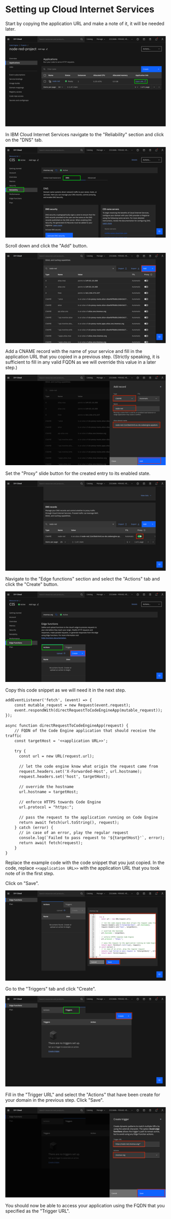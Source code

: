 # Setting up Cloud Internet Services

Start by copying the application URL and make a note of it, it will be needed later.

![i010.png](/images/i010.png)

In IBM Cloud Internet Services navigate to the "Reliability" section and click on the "DNS" tab.

![i011.png](/images/i011.png)

Scroll down and click the "Add" button.

![i012.png](/images/i012.png)

Add a CNAME record with the name of your service and fill in the application URL that you copied in a previous step. (Strictly speaking, it is sufficient to fill in any valid FQDN as we will override this value in a later step.)

![i013.png](/images/i013.png)

Set the "Proxy" slide button for the created entry to its enabled state.

![i013b.png](/images/i013b.png)

Navigate to the "Edge functions" section and select the "Actions" tab and click the "Create" button.

![i014.png](/images/i014.png)

Copy this code snippet as we will need it in the next step.

```
addEventListener('fetch', (event) => {
    const mutable_request = new Request(event.request);
    event.respondWith(directRequestToCodeEngineApp(mutable_request));
});
 
async function directRequestToCodeEngineApp(request) {
    // FQDN of the Code Engine application that should receive the traffic
    const targetHost = '<<application URL>>';
     
    try {
      const url = new URL(request.url);
 
      // let the code engine know what origin the request came from
      request.headers.set('X-Forwarded-Host', url.hostname);
      request.headers.set('host', targetHost);
 
      // override the hostname
      url.hostname = targetHost;
 
      // enforce HTTPS towards Code Engine
      url.protocol = "https:";
     
      // pass the request to the application running on Code Engine
      return await fetch(url.toString(), request);
    } catch (error) {
      // in case of an error, play the regular request
      console.log(`Failed to pass request to '${targetHost}'`, error);
      return await fetch(request);
    }
}
```

Replace the example code with the code snippet that you just copied. In the code, replace `<<application URL>>` with the application URL that you took note of in the first step.

Click on "Save".

![i015.png](/images/i015.png)

Go to the "Triggers" tab and click "Create".

![i016.png](/images/i016.png)

Fill in the "Trigger URL" and select the "Actions" that have been create for your domain in the previous step. Click "Save".

![i017.png](/images/i017.png)

You should now be able to access your application using the FQDN that you specified as the "Trigger URL". 
